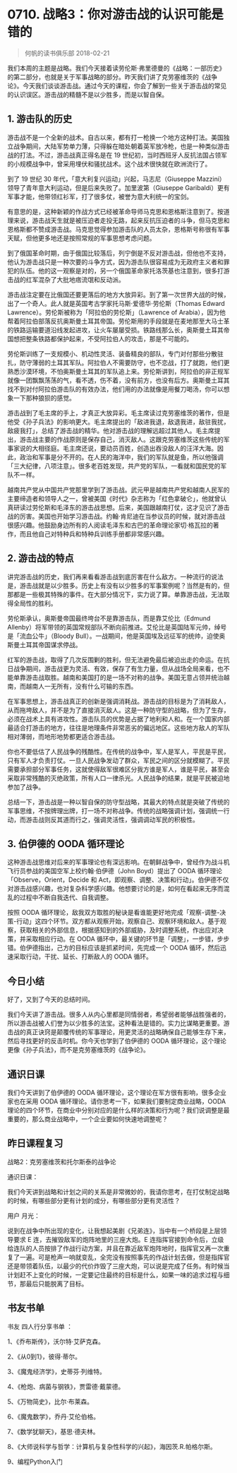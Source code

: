 # 0710. 战略3：你对游击战的认识可能是错的
> 何帆的读书俱乐部
2018-02-21

我们本周的主题是战略。我们今天接着读劳伦斯·弗里德曼的《战略：一部历史》的第二部分，也就是关于军事战略的部分。昨天我们讲了克劳塞维茨的《战争论》。今天我们谈谈游击战。通过今天的课程，你会了解到一些关于游击战的常见的认识误区。游击战的精髓不是以少胜多，而是以智自保。

## 1. 游击队的历史
游击战不是一个全新的战术。自古以来，都有打一枪换一个地方这种打法。美国独立战争期间，大陆军势单力薄，只得躲在暗处朝着英军放冷枪，也是一种类似游击战的打法。不过，游击战真正得名是在 19 世纪初，当时西班牙人反抗法国占领军的小规模战争中，曾采用埋伏和骚扰战术。这个战术很快就在欧洲流行了。

到了 19 世纪 30 年代，「意大利复兴运动」兴起，马志尼（Giuseppe Mazzini）领导了青年意大利运动，但是后来失败了。加里波第（Giuseppe Garibaldi）更有军事才能，他带领红衫军，打了很多仗，被誉为意大利统一的宝剑。

有意思的是，这种新颖的作战方式已经被革命导师马克思和恩格斯注意到了。按道理来说，游击战天生就是被压迫者走投无路，起来反抗压迫者的斗争，但马克思和恩格斯都不赞成游击战。马克思觉得参加游击队的人员太杂，恩格斯号称很有军事天赋，但他更多地还是按照常规的军事思想考虑问题。

到了俄国革命时期，由于俄国比较落后，列宁倒是不反对游击战，但他也不支持，他认为游击战只是一种次要的斗争方式，因为游击队很容易成为无政府主义者和罪犯的队伍。他的这一观察是对的，另一个俄国革命家托洛茨基也注意到，很多打游击战的红军混杂了大批地痞流氓和反动派。

游击战注定要在比俄国还要更落后的地方大放异彩。到了第一次世界大战的时候，出了一个奇人。此人就是英国考古学家托马斯·爱德华·劳伦斯（Thomas Edward Lawrence）。劳伦斯被称为「阿拉伯的劳伦斯」（Lawrence of Arabia），因为他帮着阿拉伯部落反抗奥斯曼土耳其帝国。劳伦斯用的手段就是在麦地那至大马士革的铁路运输要道沿线发起进攻，让火车屡屡受损。铁路线那么长，奥斯曼土耳其帝国想把整条铁路都保护起来，不受阿拉伯人的攻击，那是不可能的。

劳伦斯训练了一支规模小、机动性灵活、装备精良的部队，专门对付那些分散驻扎，防守薄弱的土耳其军队。阿拉伯人不需要防守，也不恋战，打了就跑，他们更熟悉沙漠环境，不怕奥斯曼土耳其的军队追上来。劳伦斯讲到，阿拉伯的非正规军就像一团飘飘荡荡的气，看不透，伤不着，没有前方，也没有后方。奥斯曼土耳其找不到对付阿拉伯游击队的有效办法，他们用的办法就像是用餐刀喝汤，你可以想象一下那种狼狈的感觉。

游击战到了毛主席的手上，才真正大放异彩。毛主席读过克劳塞维茨的著作，但是他受《孙子兵法》的影响更大。毛主席提出的「敌进我退，敌退我进，敌驻我扰，敌疲我打」，总结了游击战的精华。他对游击战的理解远超过其他人。毛主席提出，游击战主要的作战原则是保存自己，消灭敌人。这跟克劳塞维茨这些传统的军事家说的大相径庭。毛主席还说，要动员百姓，创造出吞没敌人的汪洋大海。因此，政治和军事是分不开的。在人民的海洋中，我们的军队就是鱼，所以他强调「三大纪律，八项注意」。很多老百姓发现，共产党的军队，一看就和国民党的军队不一样。

越南共产党从中国共产党那里学到了游击战。武元甲是越南共产党和越南人民军的主要缔造者和领导人之一，曾被美国《时代》杂志称为「红色拿破仑」，他就曾认真研读过劳伦斯和毛泽东的游击战思想。后来，美国跟越南打仗，这才见识了游击战的厉害。美国也开始学习游击战。约翰·肯尼迪在当参议员的时候，就对游击战很感兴趣。他鼓励身边所有的人阅读毛泽东和古巴的革命理论家切·格瓦拉的著作，而且他自己对特种兵和特种兵训练手册都非常感兴趣。

## 2. 游击战的特点
讲完游击战的历史，我们再来看看游击战到底厉害在什么敌方。一种流行的说法是，游击战就是以少胜多。历史上有没有以少胜多的军事案例呢？当然是有的，但那都是一些极其特殊的事件。在大部分情况下，实力说了算。单靠游击战，无法取得全局性的胜利。

劳伦斯承认，奥斯曼帝国最终垮台不是靠游击队，而是靠艾伦比（Edmund Allenby）将军带领的英国常规部队不断向前推进。艾伦比是英国陆军元帅，绰号是「流血公牛」（Bloody Bull）。一战期间，他是英国埃及远征军的统帅，迫使奥斯曼土耳其帝国谋求停战。

红军的游击战，取得了几次反围剿的胜利，但无法避免最后被迫出走的命运。在抗日战争期间，游击战更为灵活、有效，保存了有生力量，但从战场全局来看，也不能单靠游击战取胜。越南和美国打的是一场不对称的战争。美国无意占领并统治越南，而越南人一无所有，没有什么可输的东西。

在军事思想上，游击战真正的创新是强调消耗战。游击战的目标是为了消耗敌人，从而拖垮敌人，并不是为了直接消灭敌人。这是一种防守型的战略，但为了生存，必须在战术上具有进攻性。游击队员的优势是占据了地利和人和。在一个国家内部最适合打游击的地方，往往是地理条件非常恶劣的偏远地区。这些地方敌人的军队相对薄弱，而地形地势都更适合游击战。

你也不要低估了人民战争的残酷性。在传统的战争中，军人是军人，平民是平民，只有军人才负责打仗。一旦人民战争发动了群众，军民之间的区分就模糊了。平民需要承担部分军事任务，这就使得敌军很难区分我方谁是军人，谁是平民，甚至会采取非常残酷的灭绝政策，所有人口一律杀光。人民战争的结果，就是平民被迫地参加了战争。

总结一下，游击战是一种以智自保的防守型战略，其最大的特点就是突破了传统的军事思维，不按牌理出牌，打一场不对称战争。传统的战略强调计划，强调统一行动，而游击战则反其道而行之，强调灵活性，强调调动军民的积极性。

## 3. 伯伊德的 OODA 循环理论
这种游击战思维对后来的军事理论也有深远影响。在朝鲜战争中，曾经作为战斗机飞行员参战的美国空军上校约翰·伯伊德（John Boyd）提出了 OODA 循环理论「Observe，Orient，Decide 和 Act，即观察、调整、决策和行动」。伯伊德不仅对游击战感兴趣，也对复杂科学感兴趣。他想要讨论的是，如何在看起来无序而混乱的过程中不断自我迭代、自我调整。

按照 OODA 循环理论，敌我双方取胜的秘诀是看谁能更好地完成「观察-调整-决策-行动」这四个环节。双方都从观察开始，观察自己、观察环境和敌人。基于观察，获取相关的外部信息，根据感知到的外部威胁，及时调整系统，作出应对决策，并采取相应行动。在 OODA 循环中，最关键的环节是「调整」，一步错，步步错。伯伊德指出，己方的目标应该是抓紧时间，先完成一个 OODA 循环，然后迅速采取行动，干扰、延长、打断敌人的 OODA 循环。

## 今日小结
好了，又到了今天的总结时间。

我们今天讲了游击战。很多人从内心里都是同情弱者，希望弱者能够战胜强者的，所以游击战被人们誉为以少胜多的法宝。这种看法是错的。实力比谋略更重要。游击战的真正诀窍是颠覆传统的军事理论，用更灵活的战略确保自己能够生存下来，然后寻找更好的反击时机。你今天也学到了伯伊德的 OODA 循环理论，这个理论更像《孙子兵法》，而不是克劳塞维茨的《战争论》。

## 通识日课
我们今天讲到了伯伊德的 OODA 循环理论，这个理论在军方很有影响，很多企业家也在采用 OODA 循环理论。请你思考一下，如果我们要制定商业战略，OODA 理论的四个环节，在商业中分别对应的是什么样的决策和行为呢？我们说调整是最重要的，那么商业战略中，一个企业要如何快速地调整呢？

## 昨日课程复习
战略2：克劳塞维茨和托尔斯泰的战争论

通识日课：

我们今天讲到战略和计划之间的关系是非常微妙的，我请你思考，在打仗制定战略的时候，有哪些部分更有计划的成分，有哪些部分更有灵活性？

用户 月光：

说到在战争中所出现的变化，让我想起美剧《兄弟连》，当中有一个桥段是上层领导要求 E 连，去摧毁敌军的炮阵地里的三座大炮。E 连指挥官接到命令后，立级给连队的人员按排了作战行动方案，并且在靠近敌军炮阵地时，指挥官又再一次重复了一遍。可是枪声一响就变乱，全完没有按照事先的作战计划去做，但是指挥官还是带领着队伍，以最少的代价炸毁了三座大炮，可以说是完成了任务。有时候当计划赶不上变化的时候，一定要记住最终的目标是什么，如果一味的追求过程与细节，那最后只能脱离了目标。

## 书友书单
书友 四人行分享书单 ： 

1、《乔布斯传》，沃尔特·艾萨克森。

2、《从0到1》，彼得·蒂尔。

3、《魔鬼经济学》，史蒂芬·列维特。

4、《枪炮、病菌与钢铁》，贾雷德·戴蒙德。

5、《万物简史》，比尔·布莱森。

6、《魔鬼数学》，乔丹·艾伦伯格。

7、《数学犹聊天》，基思·德夫林。

8、《大师说科学与哲学：计算机与复杂性科学的兴起》，海因茨.R.帕格尔斯。

9、编程Python入门

